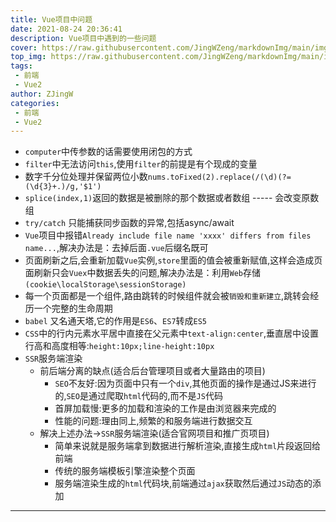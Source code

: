 ```yaml
---
title: Vue项目中问题
date: 2021-08-24 20:36:41
description: Vue项目中遇到的一些问题
cover: https://raw.githubusercontent.com/JingWZeng/markdownImg/main/img/202108242038830.jpg
top_img: https://raw.githubusercontent.com/JingWZeng/markdownImg/main/img/202108242038830.jpg
tags: 
 - 前端
 - Vue2
author: ZJingW
categories: 
 - 前端
 - Vue2
---
```


+ `computer`中传参数的话需要使用闭包的方式
+ `filter`中无法访问`this`,使用`filter`的前提是有个现成的变量
+ 数字千分位处理并保留两位小数`nums.toFixed(2).replace(/(\d)(?=(\d{3}+.)/g,'$1')`
+ `splice(index,1)`返回的数据是被删除的那个数据或者数组 ----- 会改变原数组
+ `try/catch` 只能捕获同步函数的异常,包括async/await
+ `Vue`项目中报错`Already include file name 'xxxx' differs from files name...`,解决办法是：去掉后面`.vue`后缀名既可
+ 页面刷新之后,会重新加载`Vue`实例,`store`里面的值会被重新赋值,这样会造成页面刷新只会`Vuex`中数据丢失的问题,解决办法是：利用`Web`存储`(cookie\localStorage\sessionStorage)`
+ 每一个页面都是一个组件,路由跳转的时候组件就会被`销毁和重新建立`,跳转会经历一个完整的生命周期
+ `babel` 又名通天塔,它的作用是`ES6`、`ES7`转成`ES5`
+ `CSS`中的行内元素水平居中直接在父元素中`text-align:center`,垂直居中设置行高和高度相等:`height:10px;line-height:10px`
+ `SSR`服务端渲染
  + 前后端分离的缺点(适合后台管理项目或者大量路由的项目)
    + `SEO`不友好:因为页面中只有一个`div`,其他页面的操作是通过JS来进行的,`SEO`是通过爬取`html`代码的,而不是`JS`代码
    + 首屏加载慢:更多的加载和渲染的工作是由浏览器来完成的
    + 性能的问题:理由同上,频繁的和服务端进行数据交互
  + 解决上述办法->`SSR`服务端渲染(适合官网项目和推广页项目)
    + 简单来说就是服务端拿到数据进行解析渲染,直接生成`html`片段返回给前端
    + 传统的服务端模板引擎渲染整个页面
    + 服务端渲染生成的`html`代码块,前端通过`ajax`获取然后通过`JS`动态的添加
  

---
